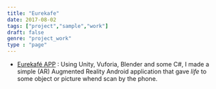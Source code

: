 ```yaml
---
title: "Eurekafe"
date: 2017-08-02
tags: ["project","sample","work"]
draft: false
genre: "project_work"
type : "page"
---
```

- [Eurekafé APP](../eurekafe) : Using Unity, Vuforia, Blender and some C#, I made a simple (AR) Augmented Reality Android application that gave *life* to some object or picture whend scan by the phone. 